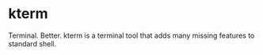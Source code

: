 # kterm
Terminal. Better.
kterm is a terminal tool that adds many missing features to standard shell.
